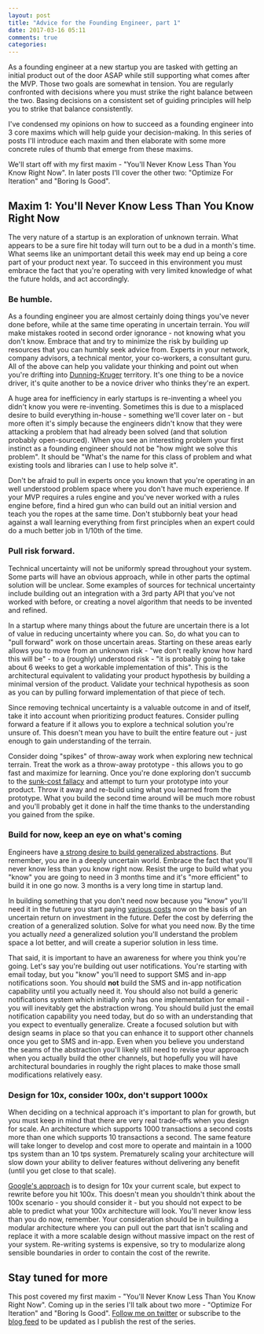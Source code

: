```yaml
---
layout: post
title: "Advice for the Founding Engineer, part 1"
date: 2017-03-16 05:11
comments: true
categories: 
---
```


As a founding engineer at a new startup you are tasked with getting an initial product out of the door ASAP while still supporting what comes after the MVP. Those two goals are somewhat in tension. You are regularly confronted with decisions where you must strike the right balance between the two. Basing decisions on a consistent set of guiding principles will help you to strike that balance consistently. 

I've condensed my opinions on how to succeed as a founding engineer into 3 core maxims which will help guide your decision-making. In this series of posts I'll introduce each maxim and then elaborate with some more concrete rules of thumb that emerge from these maxims.

We'll start off with my first maxim - "You'll Never Know Less Than You Know Right Now". In later posts I'll cover the other two: "Optimize For Iteration" and "Boring Is Good". 

## Maxim 1: You'll Never Know Less Than You Know Right Now
The very nature of a startup is an exploration of unknown terrain. What appears to be a sure fire hit today will turn out to be a dud in a month's time. What seems like an unimportant detail this week may end up being a core part of your product next year. To succeed in this environment you must embrace the fact that you're operating with very limited knowledge of what the future holds, and act accordingly.

### Be humble.
As a founding engineer you are almost certainly doing things you've never done before, while at the same time operating in uncertain terrain. You *will* make mistakes rooted in second order ignorance - not knowing what you don't know. Embrace that and try to minimize the risk by building up resources that you can humbly seek advice from. Experts in your network, company advisors, a technical mentor, your co-workers, a consultant guru. All of the above can help you validate your thinking and point out when you're drifting into [Dunning-Kruger](http://rationalwiki.org/wiki/Dunning-Kruger_effect) territory. It's one thing to be a novice driver, it's quite another to be a novice driver who thinks they're an expert. 

A huge area for inefficiency in early startups is re-inventing a wheel you didn't know you were re-inventing. Sometimes this is due to a misplaced desire to build everything in-house - something we'll cover later on - but more often it's simply because the engineers didn't know that they were attacking a problem that had already been solved (and that solution probably open-sourced). When you see an interesting problem your first instinct as a founding engineer should not be "how might we solve this problem". It should be "What's the name for this class of problem and what existing tools and libraries can I use to help solve it".

Don't be afraid to pull in experts once you known that you're operating in an well understood problem space where you don't have much experience. If your MVP requires a rules engine and you've never worked with a rules engine before, find a hired gun who can build out an initial version and teach you the ropes at the same time. Don't stubbornly beat your head against a wall learning everything from first principles when an expert could do a much better job in 1/10th of the time.

### Pull risk forward.
Technical uncertainty will not be uniformly spread throughout your system. Some parts will have an obvious approach, while in other parts the optimal solution will be unclear. Some examples of sources for technical uncertainty include building out an integration with a 3rd party API that you've not worked with before, or creating a novel algorithm that needs to be invented and refined. 

In a startup where many things about the future are uncertain there is a lot of value in reducing uncertainty where you can. So, do what you can to "pull forward" work on those uncertain areas. Starting on these areas early allows you to move from an unknown risk - "we don't really know how hard this will be" - to a (roughly) understood risk - "it is probably going to take about 6 weeks to get a workable implementation of this". This is the architectural equivalent to validating your product hypothesis by building a minimal version of the product. Validate your technical hypothesis as soon as you can by pulling forward implementation of that piece of tech.

Since removing technical uncertainty is a valuable outcome in and of itself, take it into account when prioritizing product features. Consider pulling forward a feature if it allows you to explore a technical solution you're unsure of. This doesn't mean you have to built the entire feature out - just enough to gain understanding of the terrain.

Consider doing "spikes" of throw-away work when exploring new technical terrain. Treat the work as a throw-away prototype - this allows you to go fast and maximize for learning. Once you're done exploring don't succumb to the [sunk-cost fallacy](https://www.logicallyfallacious.com/tools/lp/Bo/LogicalFallacies/173/Sunk-Cost-Fallacy) and attempt to turn your prototype into your product. Throw it away and re-build using what you learned from the prototype. What you build the second time around will be much more robust and you'll probably get it done in half the time thanks to the understanding you gained from the spike.

### Build for now, keep an eye on what's coming
Engineers have [a strong desire to build generalized abstractions](https://xkcd.com/974/). But remember, you are in a deeply uncertain world. Embrace the fact that you'll never know less than you know right now. Resist the urge to build what you "know" you are going to need in 3 months time and it's "more efficient" to build it in one go now. 3 months is a very long time in startup land. 

In building something that you don't need now because you "know" you'll need it in the future you start paying [various costs](https://martinfowler.com/bliki/Yagni.html) now on the basis of an uncertain return on investment in the future. Defer the cost by deferring the creation of a generalized solution. Solve for what you need now. By the time you actually *need* a generalized solution you'll understand the problem space a lot better, and will create a superior solution in less time.

That said, it is important to have an awareness for where you think you're going. Let's say you're building out user notifications. You're starting with email today, but you "know" you'll need to support SMS and in-app notifications soon. You should **not** build the SMS and in-app notification capability until you actually need it. You should also not build a generic notifications system which initially only has one implementation for email - you will inevitably get the abstraction wrong. You should build just the email notification capability you need today, but do so with an understanding that you expect to eventually generalize. Create a focused solution but with design seams in place so that you can enhance it to support other channels once you get to SMS and in-app. Even when you believe you understand the seams of the abstraction you'll likely still need to revise your approach when you actually build the other channels, but hopefully you will have architectural boundaries in roughly the right places to make those small modifications relatively easy.

### Design for 10x, consider 100x, don't support 1000x
When deciding on a technical approach it's important to plan for growth, but you must keep in mind that there are very real trade-offs when you design for scale. An architecture which supports 1000 transactions a second costs more than one which supports 10 transactions a second. The same feature will take longer to develop and cost more to operate and maintain in a 1000 tps system than an 10 tps system. Prematurely scaling your architecture will slow down your ability to deliver features without delivering any benefit (until you get close to that scale).

[Google's approach](http://static.googleusercontent.com/media/research.google.com/en//people/jeff/WSDM09-keynote.pdf) is to design for 10x your current scale, but expect to rewrite before you hit 100x. This doesn't mean you shouldn't think about the 100x scenario - you should consider it - but you should not expect to be able to predict what your 100x architecture will look. You'll never know less than you do now, remember. Your consideration should be in building a modular architecture where you can pull out the part that isn't scaling and replace it with a more scalable design without massive impact on the rest of your system. Re-writing systems is expensive, so try to modularize along sensible boundaries in order to contain the cost of the rewrite.

## Stay tuned for more

This post covered my first maxim - "You'll Never Know Less Than You Know Right Now". Coming up in the series I'll talk about two more - "Optimize For Iteration" and "Boring Is Good". [Follow me on twitter](https://twitter.com/ph1) or subscribe to the [blog feed](/atom.xml) to be updated as I publish the rest of the series.
